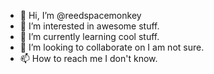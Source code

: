 - 👋 Hi, I’m @reedspacemonkey
- 👀 I’m interested in awesome stuff.
- 🌱 I’m currently learning cool stuff.
- 💞️ I’m looking to collaborate on I am not sure.
- 📫 How to reach me I don't know.

<!---
reedspacemonkey/reedspacemonkey is a ✨ special ✨ repository because its `README.md` (this file) appears on your GitHub profile.
You can click the Preview link to take a look at your changes.
--->
